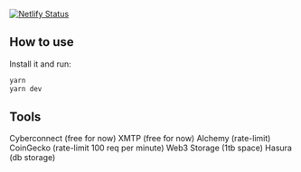 [![Netlify Status](https://api.netlify.com/api/v1/badges/2684ce42-075f-4b40-8398-0fadc568d6a4/deploy-status)](https://app.netlify.com/sites/cryptocorner/deploys)

## How to use

Install it and run:

```sh
yarn
yarn dev
```

## Tools

Cyberconnect (free for now)
XMTP (free for now)
Alchemy (rate-limit)
CoinGecko (rate-limit 100 req per minute)
Web3 Storage (1tb space)
Hasura (db storage)
